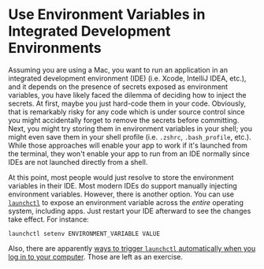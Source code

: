 # Use Environment Variables in Integrated Development Environments

Assuming you are using a Mac, you want to run an application in an integrated development environment (IDE) (i.e. Xcode, IntelliJ IDEA, etc.), and it depends on the presence of secrets exposed as environment variables, you have likely faced the dilemma of deciding how to inject the secrets. At first, maybe you just hard-code them in your code. Obviously, that is remarkably risky for any code which is under source control since you might accidentally forget to remove the secrets before committing. Next, you might try storing them in environment variables in your shell; you might even save them in your shell profile (i.e. `.zshrc`, `.bash_profile`, etc.). While those approaches will enable your app to work if it's launched from the terminal, they won't enable your app to run from an IDE normally since IDEs are not launched directly from a shell.

At this point, most people would just resolve to store the environment variables in their IDE. Most modern IDEs do support manually injecting environment variables. However, there is another option. You can use [`launchctl`](https://ss64.com/osx/launchctl.html) to expose an environment variable across the *entire* operating system, including apps. Just restart your IDE afterward to see the changes take effect. For instance:

```shell script
launchctl setenv ENVIRONMENT_VARIABLE VALUE
```

Also, there are apparently [ways to trigger `launchctl` automatically when you log in to your computer](https://stackoverflow.com/a/36161817/6073927). Those are left as an exercise.
